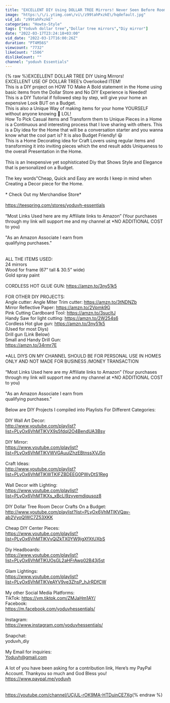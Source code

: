 ```yaml
---
title: "EXCELLENT DIY Using DOLLAR TREE Mirrors! Never Seen Before Room Divider & Headboard Ideas"
image: "https:\/\/i.ytimg.com\/vi\/z99tahPxzkE\/hqdefault.jpg"
vid_id: "z99tahPxzkE"
categories: "Howto-Style"
tags: ["Yoduvh dollar tree","Dollar tree mirrors","Diy mirror"]
date: "2022-03-17T23:24:18+03:00"
vid_date: "2022-03-17T16:00:26Z"
duration: "PT4M56S"
viewcount: "7732"
likeCount: "1506"
dislikeCount: ""
channel: "yoduvh Essentials"
---
```

{% raw %}EXCELLENT DOLLAR TREE DIY Using Mirrors! <br />EXCELLENT USE OF DOLLAR TREE’s Overlooked ITEM! <br />This is a DIY project on HOW TO Make A Bold  statement in the Home using basic items from the Dollar Store and No DIY Experience is Needed! <br />This is a DIY Tutorial if followed step by step, will give your home an expensive Look BUT on a Budget. <br />This is also a Unique Way of making items for your home YOURSELF without anyone knowing 🤫 LOL! <br />How To Pick Casual items and Transform them to Unique Pieces in a Home is a Continuous and interesting process that I love sharing with others. This is a Diy idea for the Home that will be a conversation starter and you wanna know what the cool part is?  It is also Budget Friendly! 😃<br />This is a Home Decorating idea for Craft Lovers using regular items and transforming it into inviting pieces which the end result adds Uniqueness to the overall Presentation in the Home. <br /><br />This is an Inexpensive yet sophisticated Diy that Shows Style and Elegance that is personalized on a Budget. <br /><br />The key words&quot;Cheap, Quick and Easy are words I keep in mind when Creating a Decor piece for the Home. <br /><br />* Check Out my Merchandise Store*<br /><br /><a rel="nofollow" target="blank" href="https://teespring.com/stores/yoduvh-essentials">https://teespring.com/stores/yoduvh-essentials</a><br /><br />“Most Links Used here are my Affiliate links to Amazon” (Your purchases through my link will support me and my channel at *NO ADDITIONAL COST to you)<br /><br />&quot;As an Amazon Associate I earn from<br />qualifying purchases.&quot;<br /><br /><br />ALL THE ITEMS USED:<br />24 mirrors <br />Wood for frame (67” tall &amp; 30.5” wide)<br />Gold spray paint <br /><br />CORDLESS HOT GLUE GUN: <a rel="nofollow" target="blank" href="https://amzn.to/3ny51k5">https://amzn.to/3ny51k5</a><br /><br />FOR OTHER DIY PROJECTS: <br />Angle cutter: Angle Miter Trim cutter: <a rel="nofollow" target="blank" href="https://amzn.to/3tNDNZb">https://amzn.to/3tNDNZb</a><br />Mirror Reflective Paper: <a rel="nofollow" target="blank" href="https://amzn.to/2Vpmk9G">https://amzn.to/2Vpmk9G</a><br />Pink Cutting Cardboard Tool: <a rel="nofollow" target="blank" href="https://amzn.to/3sucItJ">https://amzn.to/3sucItJ</a><br />Handy Saw for light cutting: <a rel="nofollow" target="blank" href="https://amzn.to/2W254s6">https://amzn.to/2W254s6</a><br />Cordless Hot glue gun: <a rel="nofollow" target="blank" href="https://amzn.to/3ny51k5">https://amzn.to/3ny51k5</a><br />(Used for most Diys)<br />Drill gun (Link Below)<br />Small and Handy Drill Gun:<br /><a rel="nofollow" target="blank" href="https://amzn.to/34rmr7E">https://amzn.to/34rmr7E</a><br /><br />*ALL DIYS ON MY CHANNEL SHOULD BE FOR PERSONAL USE  IN HOMES ONLY AND NOT MADE  FOR BUSINESS /MONEY TRANSACTION <br /><br />“Most Links Used here are my Affiliate links to Amazon” (Your purchases through my link will support me and my channel at *NO ADDITIONAL COST to you)<br /><br />&quot;As an Amazon Associate I earn from<br />qualifying purchases.&quot;<br /><br />Below are DIY Projects I compiled into Playlists For Different Categories:<br /><br />DIY Wall Art Decor:<br /><a rel="nofollow" target="blank" href="http://www.youtube.com/playlist?list=PLyOx6VhMTlKVX9s5fdqI2O4BendUA3Bsy">http://www.youtube.com/playlist?list=PLyOx6VhMTlKVX9s5fdqI2O4BendUA3Bsy</a><br /><br />DIY Mirror:<br /><a rel="nofollow" target="blank" href="https://www.youtube.com/playlist?list=PLyOx6VhMTlKVWVGAuulZhzEBtnssXVJ5n">https://www.youtube.com/playlist?list=PLyOx6VhMTlKVWVGAuulZhzEBtnssXVJ5n</a><br /><br />Craft Ideas:<br /><a rel="nofollow" target="blank" href="http://www.youtube.com/playlist?list=PLyOx6VhMTlKWTKlFZBDEEG0PWvDtS1Reg">http://www.youtube.com/playlist?list=PLyOx6VhMTlKWTKlFZBDEEG0PWvDtS1Reg</a><br /><br />Wall Decor with Lighting:<br /><a rel="nofollow" target="blank" href="https://www.youtube.com/playlist?list=PLyOx6VhMTlKXs_xBcLl9zyyemdiqusoz8">https://www.youtube.com/playlist?list=PLyOx6VhMTlKXs_xBcLl9zyyemdiqusoz8</a><br /><br />DIY Dollar Tree Room Decor Crafts On a Budget:<br /><a rel="nofollow" target="blank" href="http://www.youtube.com/playlist?list=PLyOx6VhMTlKVQav-ab2VyoQlWC7Z53XKK">http://www.youtube.com/playlist?list=PLyOx6VhMTlKVQav-ab2VyoQlWC7Z53XKK</a><br /><br />Cheap DIY Center Pieces:<br /><a rel="nofollow" target="blank" href="https://www.youtube.com/playlist?list=PLyOx6VhMTlKVvQiZkTX0YW9jgXfXtUXbS">https://www.youtube.com/playlist?list=PLyOx6VhMTlKVvQiZkTX0YW9jgXfXtUXbS</a><br /><br />Diy Headboards:<br /><a rel="nofollow" target="blank" href="https://www.youtube.com/playlist?list=PLyOx6VhMTlKUOsGL2aHFrAwp02B43j5st">https://www.youtube.com/playlist?list=PLyOx6VhMTlKUOsGL2aHFrAwp02B43j5st</a><br /><br />Glam Lightings:<br /><a rel="nofollow" target="blank" href="https://www.youtube.com/playlist?list=PLyOx6VhMTlKVeAYV9ve3ZhsP_hJrRDfCW">https://www.youtube.com/playlist?list=PLyOx6VhMTlKVeAYV9ve3ZhsP_hJrRDfCW</a><br /><br />My other Social Media Platforms:<br />TikTok: <a rel="nofollow" target="blank" href="https://vm.tiktok.com/ZMJaHm1AY/">https://vm.tiktok.com/ZMJaHm1AY/</a><br />Facebook:<br /><a rel="nofollow" target="blank" href="https://m.facebook.com/yoduvhessentials/">https://m.facebook.com/yoduvhessentials/</a><br /><br />Instagram:<br /><a rel="nofollow" target="blank" href="https://www.instagram.com/yoduvhessentials/">https://www.instagram.com/yoduvhessentials/</a><br /><br />Snapchat:<br />yoduvh_diy<br /><br />My Email for inquiries:<br />Yoduvh@gmail.com<br /><br />A lot of you have been asking for a contribution link, Here’s my PayPal Account. Thankyou so much and God Bless you! <br /><a rel="nofollow" target="blank" href="https://www.paypal.me/yoduvh">https://www.paypal.me/yoduvh</a><br /><br /><br /><a rel="nofollow" target="blank" href="https://youtube.com/channel/UCjUL-rOK9MA-HTDuinCE7Xg">https://youtube.com/channel/UCjUL-rOK9MA-HTDuinCE7Xg</a>{% endraw %}
